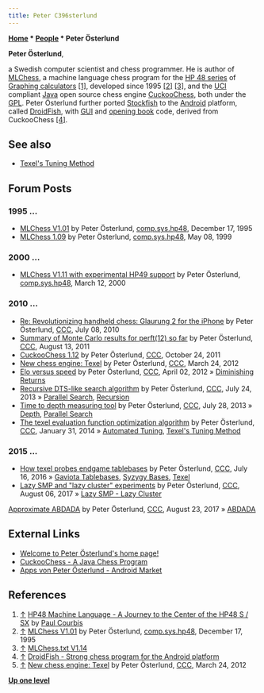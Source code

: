 ```yaml
---
title: Peter C396sterlund
---
```

**[Home](Home "Home") \* [People](People "People") \* Peter Österlund**


**Peter Österlund**,  

a Swedish computer scientist and chess programmer. He is author of [MLChess](MLChess "MLChess"), a machine language chess program for the [HP 48 series](https://en.wikipedia.org/wiki/HP_48_series) of [Graphing calculators](https://en.wikipedia.org/wiki/Graphing_calculator) <a id="cite-note-1" href="#cite-ref-1">[1]</a>, developed since 1995 <a id="cite-note-2" href="#cite-ref-2">[2]</a> <a id="cite-note-3" href="#cite-ref-3">[3]</a>, and the [UCI](UCI "UCI") compliant [Java](Java "Java") open source chess engine [CuckooChess](CuckooChess "CuckooChess"), both under the [GPL](Free_Software_Foundation#GPL "Free Software Foundation"). Peter Österlund further ported [Stockfish](Stockfish "Stockfish") to the [Android](Android "Android") platform, called [DroidFish](DroidFish "DroidFish"), with [GUI](GUI "GUI") and [opening book](Opening_Book "Opening Book") code, derived from CuckooChess <a id="cite-note-4" href="#cite-ref-4">[4]</a>. 



## See also


* [Texel's Tuning Method](Texel%27s_Tuning_Method "Texel's Tuning Method")


## Forum Posts


### 1995 ...


* [MLChess V1.01](https://groups.google.com/d/msg/comp.sys.hp48/FWmYmytpmwg/R5mt8DCZlHcJ) by Peter Österlund, [comp.sys.hp48](https://groups.google.com/forum/#!forum/comp.sys.hp48), December 17, 1995
* [MLChess 1.09](https://groups.google.com/d/msg/comp.sys.hp48/hPZF-1AFo4E/0fb14iuzbjYJ) by Peter Österlund, [comp.sys.hp48](https://groups.google.com/forum/#!forum/comp.sys.hp48), May 08, 1999


### 2000 ...


* [MLChess V1.11 with experimental HP49 support](https://groups.google.com/d/msg/comp.sys.hp48/ZtVPbkjGZWs/IV06qlXTlvoJ) by Peter Österlund, [comp.sys.hp48](https://groups.google.com/forum/#!forum/comp.sys.hp48), March 12, 2000


### 2010 ...


* [Re: Revolutionizing handheld chess: Glaurung 2 for the iPhone](http://www.talkchess.com/forum/viewtopic.php?p=360726) by Peter Österlund, [CCC](CCC "CCC"), July 08, 2010
* [Summary of Monte Carlo results for perft(12) so far](http://www.talkchess.com/forum/viewtopic.php?p=419103) by Peter Österlund, [CCC](CCC "CCC"), August 13, 2011
* [CuckooChess 1.12](http://www.talkchess.com/forum/viewtopic.php?p=430593) by Peter Österlund, [CCC](CCC "CCC"), October 24, 2011
* [New chess engine: Texel](http://www.talkchess.com/forum/viewtopic.php?t=42999) by Peter Österlund, [CCC](CCC "CCC"), March 24, 2012
* [Elo versus speed](http://www.talkchess.com/forum/viewtopic.php?t=43134) by Peter Österlund, [CCC](CCC "CCC"), April 02, 2012 » [Diminishing Returns](Depth#DiminishingReturns "Depth")
* [Recursive DTS-like search algorithm](http://www.talkchess.com/forum/viewtopic.php?t=48752) by Peter Österlund, [CCC](CCC "CCC"), July 24, 2013 » [Parallel Search](Parallel_Search "Parallel Search"), [Recursion](Recursion "Recursion")
* [Time to depth measuring tool](http://www.talkchess.com/forum/viewtopic.php?t=48780) by Peter Österlund, [CCC](CCC "CCC"), July 28, 2013 » [Depth](Depth "Depth"), [Parallel Search](Parallel_Search "Parallel Search")
* [The texel evaluation function optimization algorithm](http://www.talkchess.com/forum/viewtopic.php?topic_view=threads&p=555522&t=50823) by Peter Österlund, [CCC](CCC "CCC"), January 31, 2014 » [Automated Tuning](Automated_Tuning "Automated Tuning"), [Texel's Tuning Method](Texel%27s_Tuning_Method "Texel's Tuning Method")


### 2015 ...


* [How texel probes endgame tablebases](http://www.talkchess.com/forum/viewtopic.php?t=60833) by Peter Österlund, [CCC](CCC "CCC"), July 16, 2016 » [Gaviota Tablebases](Gaviota_Tablebases "Gaviota Tablebases"), [Syzygy Bases](Syzygy_Bases "Syzygy Bases"), [Texel](Texel "Texel")
* [Lazy SMP and "lazy cluster" experiments](http://www.talkchess.com/forum/viewtopic.php?t=64824) by Peter Österlund, [CCC](CCC "CCC"), August 06, 2017 » [Lazy SMP - Lazy Cluster](Lazy_SMP#LazyCluster "Lazy SMP")


 [Approximate ABDADA](http://www.talkchess.com/forum/viewtopic.php?t=64824&start=43) by Peter Österlund, [CCC](CCC "CCC"), August 23, 2017 » [ABDADA](ABDADA "ABDADA") 
## External Links


* [Welcome to Peter Österlund's home page!](http://hem.bredband.net/petero2b/index.html)
* [CuckooChess - A Java Chess Program](http://hem.bredband.net/petero2b/javachess/index.html)
* [Apps von Peter Österlund - Android Market](https://market.android.com/developer?pub=Peter+%C3%96sterlund)


## References


1. <a id="cite-ref-1" href="#cite-note-1">↑</a> [HP48 Machine Language - A Journey to the Center of the HP48 S / SX](http://www.courbis.com/HP48-Machine-Language-A-Journey-to,134.html) by [Paul Courbis](https://en.wikipedia.org/wiki/Paul_Courbis)
2. <a id="cite-ref-2" href="#cite-note-2">↑</a> [MLChess V1.01](https://groups.google.com/d/msg/comp.sys.hp48/FWmYmytpmwg/R5mt8DCZlHcJ) by Peter Österlund, [comp.sys.hp48](https://groups.google.com/forum/#!forum/comp.sys.hp48), December 17, 1995
3. <a id="cite-ref-3" href="#cite-note-3">↑</a> [MLChess.txt V1.14](http://hem.bredband.net/petero2b/mlchess/MLChess.txt)
4. <a id="cite-ref-4" href="#cite-note-4">↑</a> [DroidFish - Strong chess program for the Android platform](http://hem.bredband.net/petero2b/droidfish/index.html)
5. <a id="cite-ref-5" href="#cite-note-5">↑</a> [New chess engine: Texel](http://www.talkchess.com/forum/viewtopic.php?t=42999) by Peter Österlund, [CCC](CCC "CCC"), March 24, 2012

**[Up one level](People "People")**







 

